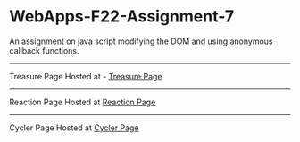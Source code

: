 # WebApps-F22-Assignment-7
An assignment on java script modifying the DOM and using anonymous callback functions.


---
Treasure Page Hosted at - [Treasure Page](https://44-563-web-apps-f22.github.io/44563-webapps-assignment-7-SoumyaKonda1/treasure.html)

---
Reaction Page Hosted at [Reaction Page](https://44-563-web-apps-f22.github.io/44563-webapps-assignment-7-SoumyaKonda1/reaction.html)

---
Cycler Page Hosted at [Cycler Page](https://44-563-web-apps-f22.github.io/44563-webapps-assignment-7-SoumyaKonda1/cycler.html) 